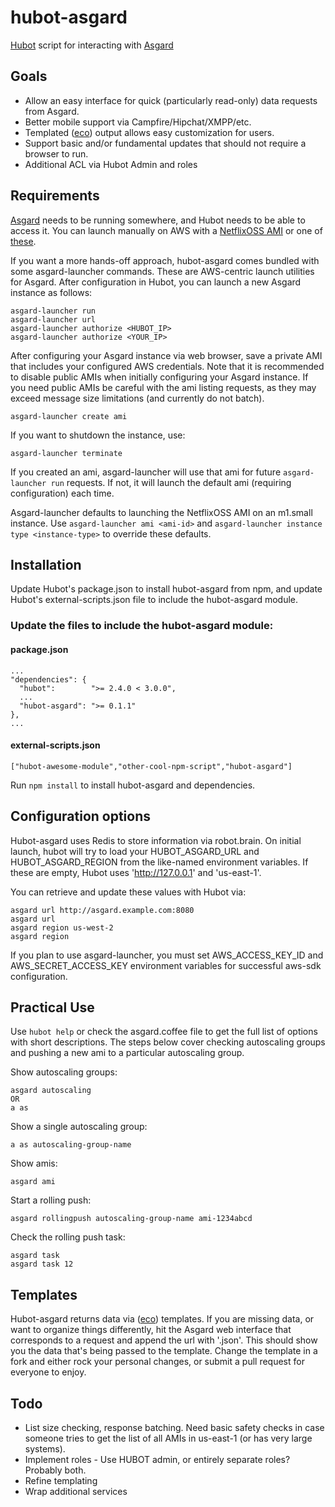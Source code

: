 hubot-asgard
============

[Hubot](http://hubot.github.com/) script for interacting with [Asgard](https://github.com/Netflix/asgard)

## Goals
* Allow an easy interface for quick (particularly read-only) data requests from Asgard. 
* Better mobile support via Campfire/Hipchat/XMPP/etc.
* Templated ([eco](https://github.com/sstephenson/eco)) output allows easy customization for users.
* Support basic and/or fundamental updates that should not require a browser to run.
* Additional ACL via Hubot Admin and roles


## Requirements

[Asgard](https://github.com/Netflix/asgard) needs to be running somewhere, and Hubot needs to be able to access it. You can launch manually on AWS with a [NetflixOSS AMI](http://netflix.github.io/#amis) or one of [these](http://imperialwicket.com/netflix-asgard-12-ami-updates).

If you want a more hands-off approach, hubot-asgard comes bundled with some asgard-launcher commands. These are AWS-centric launch utilities for Asgard. After configuration in Hubot, you can launch a new Asgard instance as follows:

    asgard-launcher run
    asgard-launcher url
    asgard-launcher authorize <HUBOT_IP>
    asgard-launcher authorize <YOUR_IP>

After configuring your Asgard instance via web browser, save a private AMI that includes your configured AWS credentials. Note that it is recommended to disable public AMIs when initially configuring your Asgard instance. If you need public AMIs be careful with the ami listing requests, as they may exceed message size limitations (and currently do not batch).

    asgard-launcher create ami

If you want to shutdown the instance, use:

    asgard-launcher terminate

If you created an ami, asgard-launcher will use that ami for future `asgard-launcher run` requests. If not, it will launch the default ami (requiring configuration) each time.

Asgard-launcher defaults to launching the NetflixOSS AMI on an m1.small instance. Use `asgard-launcher ami <ami-id>` and `asgard-launcher instance type <instance-type>` to override these defaults. 


## Installation

Update Hubot's package.json to install hubot-asgard from npm, and update Hubot's external-scripts.json file to include the hubot-asgard module.

### Update the files to include the hubot-asgard module:

#### package.json
    ...
    "dependencies": {
      "hubot":        ">= 2.4.0 < 3.0.0",
      ...
      "hubot-asgard": ">= 0.1.1"
    },
    ...

#### external-scripts.json
    ["hubot-awesome-module","other-cool-npm-script","hubot-asgard"]

Run `npm install` to install hubot-asgard and dependencies.


## Configuration options

Hubot-asgard uses Redis to store information via robot.brain. On initial launch, hubot will try to load your HUBOT_ASGARD_URL and HUBOT_ASGARD_REGION from the like-named environment variables. If these are empty, Hubot uses 'http://127.0.0.1' and 'us-east-1'.

You can retrieve and update these values with Hubot via:

    asgard url http://asgard.example.com:8080
    asgard url
    asgard region us-west-2
    asgard region

If you plan to use asgard-launcher, you must set AWS_ACCESS_KEY_ID and AWS_SECRET_ACCESS_KEY environment variables for successful aws-sdk configuration.


## Practical Use

Use `hubot help` or check the asgard.coffee file to get the full list of options with short descriptions. The steps below cover checking autoscaling groups and pushing a new ami to a particular autoscaling group. 

Show autoscaling groups:

    asgard autoscaling
    OR
    a as

Show a single autoscaling group:

    a as autoscaling-group-name

Show amis:

    asgard ami

Start a rolling push:

    asgard rollingpush autoscaling-group-name ami-1234abcd

Check the rolling push task:

    asgard task
    asgard task 12


## Templates

Hubot-asgard returns data via ([eco](https://github.com/sstephenson/eco)) templates. If you are missing data, or want to organize things differently, hit the Asgard web interface that corresponds to a request and append the url with '.json'. This should show you the data that's being passed to the template. Change the template in a fork and either rock your personal changes, or submit a pull request for everyone to enjoy.


## Todo

* List size checking, response batching. Need basic safety checks in case someone tries to get the list of all AMIs in us-east-1 (or has very large systems).
* Implement roles - Use HUBOT admin, or entirely separate roles? Probably both.
* Refine templating
* Wrap additional services
